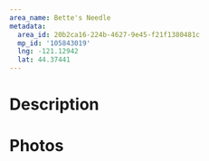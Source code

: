 ```yaml
---
area_name: Bette's Needle
metadata:
  area_id: 20b2ca16-224b-4627-9e45-f21f1380481c
  mp_id: '105843019'
  lng: -121.12942
  lat: 44.37441
---
```

# Description

# Photos

